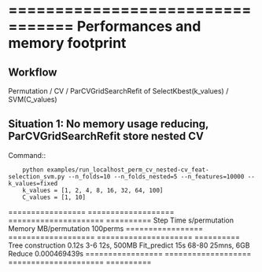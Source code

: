 =================================
Performances and memory footprint
=================================

Workflow
--------

Permutation / CV / ParCVGridSearchRefit of SelectKbest(k_values) / SVM(C_values)

Situation 1: No memory usage reducing, ParCVGridSearchRefit store nested CV
-----------------------------------------------------------------------------

Command::

```
    python examples/run_localhost_perm_cv_nested-cv_feat-selection_svm.py --n_folds=10 --n_folds_nested=5 --n_features=10000 --k_values=fixed
    k_values = [1, 2, 4, 8, 16, 32, 64, 100]
    C_values = [1, 10]
```

=================   ===================     =====================   ==========
Step                Time  s/permutation     Memory MB/permutation   100perms
=================   ===================     =====================   ==========
Tree construction   0.12s                   3-6                     12s, 500MB
Fit_predict         15s                     68-80                   25mns, 6GB
Reduce              0.000469439s
=================   ===================     =====================   ==========



